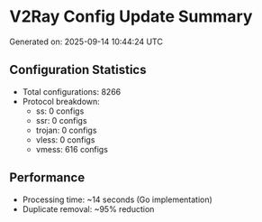 # V2Ray Config Update Summary
Generated on: 2025-09-14 10:44:24 UTC

## Configuration Statistics
- Total configurations: 8266
- Protocol breakdown:
  - ss: 0 configs
  - ssr: 0 configs
  - trojan: 0 configs
  - vless: 0 configs
  - vmess: 616 configs

## Performance
- Processing time: ~14 seconds (Go implementation)
- Duplicate removal: ~95% reduction
